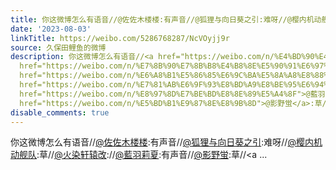 ```yaml
---
title: 你这微博怎么有语音//@佐佐木楼楼:有声音//@狐狸与向日葵之引:难呀//@樱内机动舰队:草//@火染轩辕改://@藍羽莉夏:有声音//@影野蛍:草//@苍崎四叶_MKIII:草//@c19...
date: '2023-08-03'
linkTitle: https://weibo.com/5286768287/NcVOyjj9r
source: 久保田鲤鱼的微博
description: 你这微博怎么有语音//<a href="https://weibo.com/n/%E4%BD%90%E4%BD%90%E6%9C%A8%E6%A5%BC%E6%A5%BC">@佐佐木楼楼</a>:有声音//<a
  href="https://weibo.com/n/%E7%8B%90%E7%8B%B8%E4%B8%8E%E5%90%91%E6%97%A5%E8%91%B5%E4%B9%8B%E5%BC%95">@狐狸与向日葵之引</a>:难呀//<a
  href="https://weibo.com/n/%E6%A8%B1%E5%86%85%E6%9C%BA%E5%8A%A8%E8%88%B0%E9%98%9F">@樱内机动舰队</a>:草//<a
  href="https://weibo.com/n/%E7%81%AB%E6%9F%93%E8%BD%A9%E8%BE%95%E6%94%B9">@火染轩辕改</a>://<a
  href="https://weibo.com/n/%E8%97%8D%E7%BE%BD%E8%8E%89%E5%A4%8F">@藍羽莉夏</a>:有声音//<a
  href="https://weibo.com/n/%E5%BD%B1%E9%87%8E%E8%9B%8D">@影野蛍</a>:草//<a ...
disable_comments: true
---
```

你这微博怎么有语音//<a href="https://weibo.com/n/%E4%BD%90%E4%BD%90%E6%9C%A8%E6%A5%BC%E6%A5%BC">@佐佐木楼楼</a>:有声音//<a href="https://weibo.com/n/%E7%8B%90%E7%8B%B8%E4%B8%8E%E5%90%91%E6%97%A5%E8%91%B5%E4%B9%8B%E5%BC%95">@狐狸与向日葵之引</a>:难呀//<a href="https://weibo.com/n/%E6%A8%B1%E5%86%85%E6%9C%BA%E5%8A%A8%E8%88%B0%E9%98%9F">@樱内机动舰队</a>:草//<a href="https://weibo.com/n/%E7%81%AB%E6%9F%93%E8%BD%A9%E8%BE%95%E6%94%B9">@火染轩辕改</a>://<a href="https://weibo.com/n/%E8%97%8D%E7%BE%BD%E8%8E%89%E5%A4%8F">@藍羽莉夏</a>:有声音//<a href="https://weibo.com/n/%E5%BD%B1%E9%87%8E%E8%9B%8D">@影野蛍</a>:草//<a ...